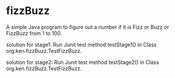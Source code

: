 # fizzBuzz
A simple Java program to figure out a number if it is Fizz or Buzz or FizzBuzz from 1 to 100.

solution for stage1:
  Run Junit test method testStage1() in Class org.ken.fizzBuzz.TestFizzBuzz.

solution for stage2:
  Run Junit test method testStage2() in Class org.ken.fizzBuzz.TestFizzBuzz.
